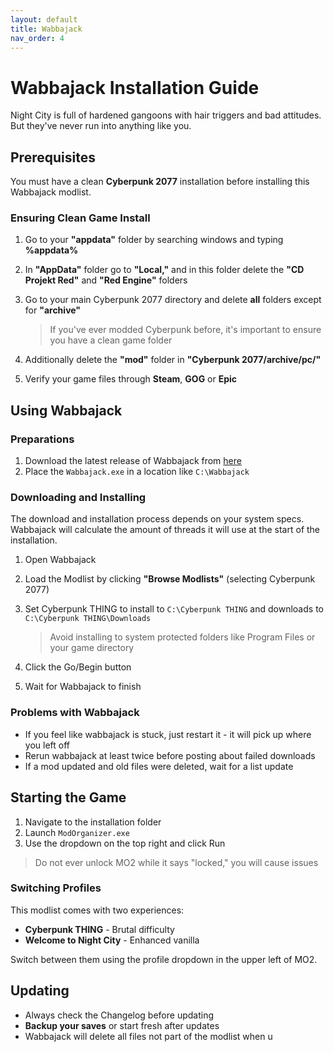 ```yaml
---
layout: default
title: Wabbajack
nav_order: 4
---
```


# Wabbajack Installation Guide

Night City is full of hardened gangoons with hair triggers and bad attitudes. But they've never run into anything like you.

## Prerequisites

You must have a clean **Cyberpunk 2077** installation before installing this Wabbajack modlist.

### Ensuring Clean Game Install

1. Go to your **"appdata"** folder by searching windows and typing **%appdata%**

2. In **"AppData"** folder go to **"Local,"** and in this folder delete the **"CD Projekt Red"** and **"Red Engine"** folders

3. Go to your main Cyberpunk 2077 directory and delete **all** folders except for **"archive"**
   > If you've ever modded Cyberpunk before, it's important to ensure you have a clean game folder

4. Additionally delete the **"mod"** folder in **"Cyberpunk 2077/archive/pc/"**

5. Verify your game files through **Steam**, **GOG** or **Epic**

## Using Wabbajack

### Preparations

1. Download the latest release of Wabbajack from [here](https://github.com/wabbajack-tools/wabbajack/releases)
2. Place the `Wabbajack.exe` in a location like `C:\Wabbajack`

### Downloading and Installing

The download and installation process depends on your system specs. Wabbajack will calculate the amount of threads it will use at the start of the installation.

1. Open Wabbajack
2. Load the Modlist by clicking **"Browse Modlists"** (selecting Cyberpunk 2077)
3. Set Cyberpunk THING to install to `C:\Cyberpunk THING` and downloads to `C:\Cyberpunk THING\Downloads`
   > Avoid installing to system protected folders like Program Files or your game directory

4. Click the Go/Begin button
5. Wait for Wabbajack to finish

### Problems with Wabbajack

- If you feel like wabbajack is stuck, just restart it - it will pick up where you left off
- Rerun wabbajack at least twice before posting about failed downloads
- If a mod updated and old files were deleted, wait for a list update

## Starting the Game

1. Navigate to the installation folder
2. Launch `ModOrganizer.exe`
3. Use the dropdown on the top right and click Run

> Do not ever unlock MO2 while it says "locked," you will cause issues

### Switching Profiles

This modlist comes with two experiences:
- **Cyberpunk THING** - Brutal difficulty
- **Welcome to Night City** - Enhanced vanilla

Switch between them using the profile dropdown in the upper left of MO2.

## Updating

- Always check the Changelog before updating
- **Backup your saves** or start fresh after updates
- Wabbajack will delete all files not part of the modlist when u
